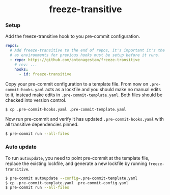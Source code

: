 <h1 align=center>freeze-transitive</h1>

### Setup

Add the freeze-transitive hook to you pre-commit configuration.

```yaml
repos:
  # Add freeze-transitive to the end of repos, it's important it's the last repository
  # as environments for previous hooks must be setup before it runs.
  - repo: https://github.com/antonagestam/freeze-transitive
    # rev: ...
    hooks:
      - id: freeze-transitive
```

Copy your pre-commit configuration to a template file. From now on
`.pre-commit-hooks.yaml` acts as a lockfile and you should make no manual edits to it,
instead make edits in `.pre-commit-template.yaml`. Both files should be checked into
version control.

```sh
$ cp .pre-commit-hooks.yaml .pre-commit-template.yaml
```

Now run pre-commit and verify it has updated `.pre-commit-hooks.yaml` with all
transitive dependencies pinned.

```sh
$ pre-commit run --all-files
```

### Auto update

To run `autoupdate`, you need to point pre-commit at the template file, replace the
existing lockfile, and generate a new lockfile by running `freeze-transitive`.

```sh
$ pre-commit autoupdate --config=.pre-commit-template.yaml
$ cp .pre-commit-template.yaml .pre-commit-config.yaml
$ pre-commit run --all-files
```
